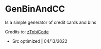 # GenBinAndCC

Is a simple generator of credit cards and bins

Credits to: [zTobiCode](https://github.com/zTobiCode/AIO.py)

- Src optimized | 04/13/2022
